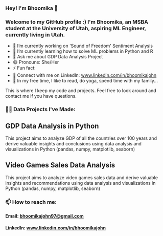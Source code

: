 <!--
**bhoomika-johnpedely/bhoomika-johnpedely** is a ✨ _special_ ✨ repository because its `README.md` (this file) appears on your GitHub profile.

Here are some ideas to get you started:

- 🔭 I’m currently working on ...
- 🌱 I’m currently learning ...
- 👯 I’m looking to collaborate on ...
- 🤔 I’m looking for help with ...
- 💬 Ask me about ...
- 📫 How to reach me: ...
- 😄 Pronouns: ...
- ⚡ Fun fact: ...
-->

### Hey! I'm Bhoomika 👋
### Welcome to my GitHub profile :) I'm Bhoomika, an MSBA student at the University of Utah, aspiring ML Engineer, currently living in Utah. 

- 🔭 I’m currently working on 'Sound of Freedom' Sentiment Analysis
- 🌱 I’m currently learning how to solve ML problems in Python and R
- 💬 Ask me about GDP Data Analysis Project
- 😄 Pronouns: She/Her
- ⚡ Fun fact: 
- 🤝 Connect with me on LinkedIn: www.linkedin.com/in/bhoomikajohn
- 🎈 In my free time, I like to read, do yoga, spend time with my family...
  
This is where I keep my code and projects. Feel free to look around and contact me if you have questions.

### 👨‍💻 Data Projects I've Made:
## GDP Data Analysis in Python
This project aims to analyze GDP of all the countries over 100 years and derive valuable insights and conclusions using data analysis and visualizations in Python (pandas, numpy, matplotlib, seaborn)

## Video Games Sales Data Analysis
This project aims to analyze video games sales data and derive valuable insights and recommendations using data analysis and visualizations in Python (pandas, numpy, matplotlib, seaborn)

### 📫 How to reach me: 
#### Email: bhoomikajohn97@gmail.com
#### LinkedIn: www.linkedin.com/in/bhoomikajohn


